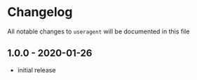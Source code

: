 # Changelog

All notable changes to `useragent` will be documented in this file

## 1.0.0 - 2020-01-26

- initial release
